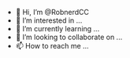 - 👋 Hi, I’m @RobnerdCC
- 👀 I’m interested in ...
- 🌱 I’m currently learning ...
- 💞️ I’m looking to collaborate on ...
- 📫 How to reach me ...

<!---
RobnerdCC/RobnerdCC is a ✨ special ✨ repository because its `README.md` (this file) appears on your GitHub profile.
You can click the Preview link to take a look at your changes.
--->
